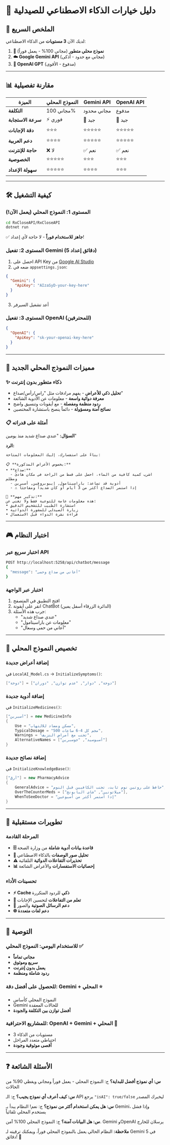 # 🤖 دليل خيارات الذكاء الاصطناعي للصيدلية

## 🎯 الملخص السريع

لديك الآن **3 مستويات** من الذكاء الاصطناعي:

1. **🚀 نموذج محلي متطور** (مجاني 100% - يعمل فوراً)
2. **☁️ Google Gemini API** (مجاني مع حدود - أذكى)  
3. **💎 OpenAI GPT** (مدفوع - الأقوى)

---

## 📊 مقارنة تفصيلية

| الميزة | النموذج المحلي | Gemini API | OpenAI API |
|--------|----------------|------------|------------|
| **التكلفة** | مجاني 100% | مجاني محدود | مدفوع |
| **سرعة الاستجابة** | ⚡ فوري | 🔸 جيد | 🔸 جيد |
| **دقة الإجابات** | ⭐⭐⭐ | ⭐⭐⭐⭐⭐ | ⭐⭐⭐⭐⭐ |
| **دعم العربية** | ⭐⭐⭐⭐ | ⭐⭐⭐⭐⭐ | ⭐⭐⭐⭐⭐ |
| **حاجة للإنترنت** | ❌ لا | ✅ نعم | ✅ نعم |
| **الخصوصية** | ⭐⭐⭐⭐⭐ | ⭐⭐⭐ | ⭐⭐⭐ |
| **سهولة الإعداد** | ⭐⭐⭐⭐⭐ | ⭐⭐⭐⭐ | ⭐⭐⭐ |

---

## 🛠️ كيفية التشغيل

### المستوى 1: النموذج المحلي (يعمل الآن!)
```bash
cd RxCloseAPI/RxCloseAPI
dotnet run
```
✅ **جاهز للاستخدام فوراً** - لا حاجة لأي إعداد!

### المستوى 2: تفعيل Gemini (5 دقائق إعداد)
1. احصل على API Key من [Google AI Studio](https://makersuite.google.com/app/apikey)
2. ضعه في `appsettings.json`:
```json
{
  "Gemini": {
    "ApiKey": "AIzaSyD-your-key-here"
  }
}
```
3. أعد تشغيل السيرفر

### المستوى 3: تفعيل OpenAI (للمحترفين)
```json
{
  "OpenAI": {
    "ApiKey": "sk-your-openai-key-here"
  }
}
```

---

## 🧠 مميزات النموذج المحلي الجديد

### ✨ ذكاء متطور بدون إنترنت
- **تحليل ذكي للأعراض** - يفهم مرادفات مثل "راس/رأس/صداع"
- **معرفة دوائية واسعة** - معلومات عن الأدوية الشائعة
- **ردود منظمة ومفصلة** - مع أيقونات وتنسيق واضح
- **نصائح آمنة ومسؤولة** - دائماً ينصح باستشارة المختصين

### 📋 أمثلة على قدراته
**السؤال:** "عندي صداع شديد منذ يومين"

**الرد:**
```
بناءً على استفسارك، إليك المعلومات المتاحة:

📋 **بخصوص الأعراض المذكورة:**
• **صداع:**
  - اشرب كمية كافية من الماء، احصل على قسط من الراحة في مكان هادئ ومظلم
  - أدوية قد تساعد: باراسيتامول, إيبوبروفين, أسبرين
  - ⚠️ إذا استمر الصداع أكثر من 3 أيام أو كان شديداً ومفاجئاً

🚨 **تذكير مهم:**
هذه معلومات عامة للتوعية فقط ولا تغني عن:
• استشارة الطبيب للتشخيص الدقيق
• زيارة الصيدلي للمشورة الدوائية
• قراءة نشرة الدواء قبل الاستعمال
```

---

## 🎮 اختبار النظام

### اختبار سريع عبر API
```bash
POST http://localhost:5258/api/chatbot/message
{
  "message": "أعاني من صداع وحمى"
}
```

### اختبار عبر الواجهة
1. افتح التطبيق في المتصفح
2. انقر على أيقونة ChatBot (الدائرة الزرقاء أسفل يمين)
3. جرب هذه الأسئلة:
   - "عندي صداع شديد"
   - "معلومات عن باراسيتامول"
   - "أعاني من حمى وسعال"

---

## 🔧 تخصيص النموذج المحلي

### إضافة أعراض جديدة
في `LocalAI_Model.cs` → `InitializeSymptoms()`:
```csharp
["دوخة"] = ["دوخة", "دوار", "عدم توازن", "دوران"]
```

### إضافة أدوية جديدة
في `InitializeMedicines()`:
```csharp
["أسبرين"] = new MedicineInfo
{
    Use = "مسكن ومضاد للالتهاب",
    TypicalDosage = "500 مجم كل 4-6 ساعات",
    Warnings = "تجنب مع أمراض النزيف",
    AlternativeNames = ["أسبوسيد", "جوسبرين"]
}
```

### إضافة نصائح جديدة
في `InitializeKnowledgeBase()`:
```csharp
["أرق"] = new PharmacyAdvice
{
    GeneralAdvice = "حافظ على روتين نوم ثابت، تجنب الكافيين قبل النوم",
    OverTheCounterMeds = ["ميلاتونين", "شاي البابونج"],
    WhenToSeeDoctor = "إذا استمر أكثر من أسبوعين"
}
```

---

## 🚀 تطويرات مستقبلية

### المرحلة القادمة
- **🗄️ قاعدة بيانات أدوية شاملة** من وزارة الصحة
- **📸 تحليل صور الوصفات** بالذكاء الاصطناعي
- **⚠️ تحذيرات التفاعلات الدوائية** التلقائية
- **📊 إحصائيات الاستفسارات** والأعراض الشائعة

### تحسينات الأداء
- **⚡ Cache ذكي** للردود المتكررة
- **🔄 تعلم من التفاعلات** لتحسين الإجابات
- **📱 دعم الرسائل الصوتية** والصور
- **🌐 دعم لغات متعددة**

---

## 🎯 التوصية

### للاستخدام اليومي: النموذج المحلي ✅
- **مجاني تماماً**
- **سريع وموثوق**
- **يعمل بدون إنترنت**
- **ردود شاملة ومنظمة**

### للحصول على أفضل دقة: Gemini + المحلي ⭐
- النموذج المحلي كأساس
- Gemini للحالات المعقدة
- **أفضل توازن بين التكلفة والجودة**

### للمشاريع الاحترافية: OpenAI + Gemini + المحلي 💎
- 3 مستويات من الذكاء
- احتياطي متعدد المراحل
- **أقصى موثوقية وجودة**

---

## ❓ الأسئلة الشائعة

**س: أي نموذج أفضل للبداية؟**
ج: النموذج المحلي - يعمل فوراً ومجاني ويغطي 90% من الحالات

**س: كيف أعرف أي نموذج يجيب؟**
ج: الـ API يرجع `"isAI": true/false` ليخبرك المصدر

**س: هل يمكن استخدام أكثر من نموذج؟**
ج: نعم! النظام يبدأ بـ Gemini، وإذا فشل يستخدم المحلي تلقائياً

**س: هل البيانات آمنة؟**
ج: النموذج المحلي 100% آمن. Gemini وOpenAI يرسلان للخارج

**ملاحظة:** النظام الحالي يعمل بالنموذج المحلي فوراً، ويمكنك ترقيته لـ Gemini في 5 دقائق! 🚀 